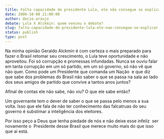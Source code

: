```yaml
---
title: Falta capacidade do presidente Lula, ele não consegue se explicar!
date: 2006-10-08 21:00:00
author: decio.araujo
debate: Lula X Alckmin: quem venceu o debate?
slug: falta-capacidade-do-presidente-lula-ele-nao-consegue-se-explicar
status: publish 
type: post
---
```


Na minha opinião Geraldo Alckmin é com certeza o mais preparado para fazer o Brasil retomar seu crescimento, o Lula teve oportunidade e não aproveitou. Foi só corrupção e promessas infundadas. Nunca se ouviu falar em tanta corrupção em um só partido, em um só governo, só não vê que não quer. Como pode um Presidente que comanda um Nação  e que diz que sabe dos problemas do Brasil não saber o que se passa na sala ao lado dos seus amigos de partido que convive a tantos anos juntos?


Afinal de contas ele não sabe, não viu? O que ele sabe então?


Um governante tem o dever de saber o que se passa pelo menos a sua volta. Isso que ele fala de não ter conhecimento das falcatruas do seu governo é substimar a inteligência dos eleitores.


Por isso peço a Deus que tenha piedade de nós e não deixe esse infeliz  ser novamente o  Presidente desse Brasil que merece muito mais do que isso que ai está.


 


